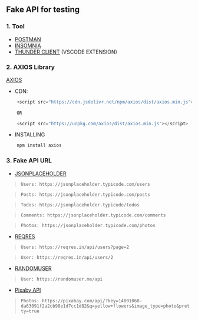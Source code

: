 ## Fake API for testing

### 1. Tool
- [POSTMAN](https://www.postman.com/)
- [INSOMNIA](https://insomnia.rest/)
- [THUNDER CLIENT](https://www.thunderclient.com/) (VSCODE EXTENSION)

### 2. AXIOS Library
[AXIOS](https://axios-http.com/docs/intro)

- CDN:
```javascript
    <script src="https://cdn.jsdelivr.net/npm/axios/dist/axios.min.js"></script>
    
    OR

    <script src="https://unpkg.com/axios/dist/axios.min.js"></script>
```
- INSTALLING
```javascript
    npm install axios
```

### 3. Fake API URL
- [JSONPLACEHOLDER](https://jsonplaceholder.typicode.com/)

> `Users: https://jsonplaceholder.typicode.com/users`

> `Posts: https://jsonplaceholder.typicode.com/posts`

> `Todos: https://jsonplaceholder.typicode/todos`

> `Comments: https://jsonplaceholder.typicode.com/comments`

> `Photos: https://jsonplaceholder.typicode.com/photos`

- [REQRES](https://reqres.in/)
> `Users: https://reqres.in/api/users?page=2`

> `User: https://reqres.in/api/users/2`

- [RANDOMUSER](https://randomuser.me/api)
> `User: https://randomuser.me/api`

- [Pixaby API](https://pixabay.com/service/about/api/)

> `Photos: https://pixabay.com/api/?key=14001068-da63091f2a2cb98e1d7cc1d82&q=yellow+flowers&image_type=photo&pretty=true`

